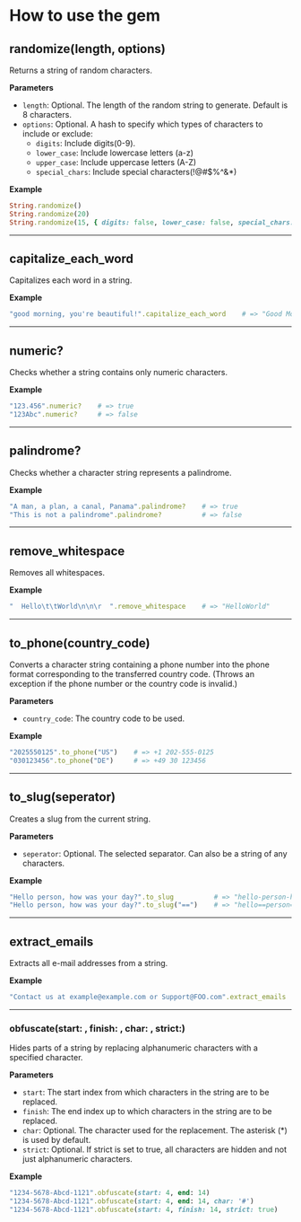 # How to use the gem

## randomize(length, options)
Returns a string of random characters.

**Parameters**

- `length`: Optional. The length of the random string to generate. Default is 8 characters.
- `options`: Optional. A hash to specify which types of characters to include or exclude:
    - `digits`: Include digits(0-9).
    - `lower_case`: Include lowercase letters (a-z)
    - `upper_case`: Include uppercase letters (A-Z)
    - `special_chars`: Include special characters(!@#$%^&*)

**Example**

```ruby
String.randomize()                                                                  # => "U!iAIWUn"
String.randomize(20)                                                                # => "JRk#m#%ac@3wWi3@gG&O"
String.randomize(15, { digits: false, lower_case: false, special_chars: false })    # => "QWRNNYMHZVGLWTG"
```

---

## capitalize_each_word
Capitalizes each word in a string.

**Example**

```ruby
"good morning, you're beautiful!".capitalize_each_word    # => "Good Morning, You're Beautiful!"
```

---

## numeric?
Checks whether a string contains only numeric characters.

**Example**

```ruby
"123.456".numeric?    # => true
"123Abc".numeric?     # => false
```

---

## palindrome?
Checks whether a character string represents a palindrome.

**Example**

```ruby
"A man, a plan, a canal, Panama".palindrome?    # => true
"This is not a palindrome".palindrome?          # => false
```

---

## remove_whitespace
Removes all whitespaces.

**Example**

```ruby
"  Hello\t\tWorld\n\n\r  ".remove_whitespace    # => "HelloWorld"
```

---

## to_phone(country_code)
Converts a character string containing a phone number into the phone format corresponding to the transferred country code.
(Throws an exception if the phone number or the country code is invalid.)

**Parameters**

- `country_code`: The country code to be used.

**Example**

```ruby
"2025550125".to_phone("US")    # => +1 202-555-0125
"030123456".to_phone("DE")     # => +49 30 123456
```

---

## to_slug(seperator)
Creates a slug from the current string.

**Parameters**

- `seperator`: Optional. The selected separator. Can also be a string of any characters.

**Example**

```ruby
"Hello person, how was your day?".to_slug          # => "hello-person-how-was-your-day"
"Hello person, how was your day?".to_slug("==")    # => "hello==person==how==was==your==day"
```

---

## extract_emails
Extracts all e-mail addresses from a string.

**Example**

```ruby
"Contact us at example@example.com or Support@FOO.com".extract_emails  # => ["example@example.com", "support@foo.com"]
```

---

### obfuscate(start: , finish: , char: , strict:) 
Hides parts of a string by replacing alphanumeric characters with a specified character.

**Parameters**

- `start`: The start index from which characters in the string are to be replaced.
- `finish`: The end index up to which characters in the string are to be replaced.
- `char`: Optional. The character used for the replacement. The asterisk (*) is used by default.
- `strict`: Optional. If strict is set to true, all characters are hidden and not just alphanumeric characters.

**Example**

```ruby
"1234-5678-Abcd-1121".obfuscate(start: 4, end: 14)                      # => "1234-****-****-1121"
"1234-5678-Abcd-1121".obfuscate(start: 4, end: 14, char: '#')           # => "1234-####-####-1121"
"1234-5678-Abcd-1121".obfuscate(start: 4, finish: 14, strict: true)     # => "1234***********1121"
```